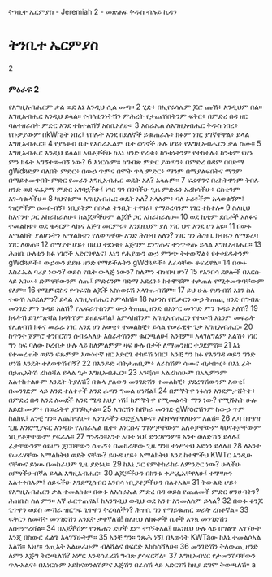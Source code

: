 ﻿
 ትንቢተ ኤርምያስ - Jeremiah 2 - መጽሐፍ ቅዱስ ብሉይ ኪዳን
# ትንቢተ ኤርምያስ
2
### ምዕራፍ 2
 የእግዚአብሔርም ቃል ወደ እኔ እንዲህ ሲል መጣ።
2  ሂድ፥ በኢየሩሳሌም ጆሮ ጩኽ፥ እንዲህም በል። እግዚአብሔር እንዲህ ይላል። የብላቴንነትሽን ምሕረት የታጨሽበትንም ፍቅር፥ በምድረ በዳ ዘር ባልተዘራበት ምድር እንደ ተከተልሽኝ አስቤአለሁ።
3  እስራኤል ለእግዚአብሔር ቅዱስ ነበረ፥ የቡቃያውም በkWraት ነበረ፤ የበሉት እንደ በደለኞች ይቈጠራሉ፥ ክፉም ነገር ያገኛቸዋል፥ ይላል እግዚአብሔር።
4  የያዕቆብ ቤት የእስራኤልም ቤት ወገኖች ሁሉ ሆይ፥ የእግዚአብሔርን ቃል ስሙ።
5  እግዚአብሔር እንዲህ ይላል። አባቶቻችሁ ከእኔ ዘንድ የራቁ፥ ከንቱነትንም የተከተሉ፥ ከንቱም የሆኑ ምን ክፋት አግኝተውብኝ ነው?
6  እነርሱም። ከግብጽ ምድር ያወጣን፥ በምድረ በዳም በባድማ gWdጓድም ባለበት ምድር፥ በውኃ ጥምና በሞት ጥላ ምድር፥ ማንም በማያልፍበትና ማንም በማይቀመጥበት ምድር የመራን እግዚአብሔር ወዴት አለ? አላሉም።
7  ፍሬዋንና በረከትዋንም ትበሉ ዘንድ ወደ ፍሬያማ ምድር አገባኋችሁ፤ ነገር ግን በገባችሁ ጊዜ ምድሬን አረከሳችሁ፥ ርስቴንም አጐሳቈላችሁ።
8  ካህናቱም። እግዚአብሔር ወዴት አለ? አላሉም፥ ባለ ኦሪቶችም አላወቁኝም፤ ገዢዎችም ዐመፁብኝ፥ ነቢያትም በበኣል ትንቢት ተናገሩ፥ የማይረባንም ነገር ተከተሉ።
9  ስለዚህ ከእናንተ ጋር እከራከራለሁ፥ ከልጆቻችሁም ልጆች ጋር እከራከራለሁ።
10  ወደ ኪቲም ደሴቶች እለፉና ተመልከቱ፥ ወደ ቄዳርም ላኩና እጅግ መርምሩ፥ እንደዚህም ያለ ነገር ህኖ እንደ ሆነ እዩ።
11  በውኑ አማልክት ያልሆኑትን አማልክቱን የለወጣቸው አንድ ሕዝብ አለን? ነገር ግን ሕዝቤ ክብሩን ለማይረባ ነገር ለወጠ።
12  ሰማያት ሆይ፥ በዚህ ተደነቁ፥ እጅግም ደንግጡና ተንጥቀጡ ይላል እግዚአብሔር።
13  ሕዝቤ ሁለቱን ክፉ ነገሮች አድርገዋልና፤ እኔን የሕያውን ውኃ ምንጭ ትተውኛል፥ የተቀደዱትንም gWdጓዶች፥ ውኃውን ይይዙ ዘንድ የማይችሉትን gWdጓዶች፥ ለራሳቸው ቆፍረዋል።
14  በውኑ እስራኤል ባሪያ ነውን? ወይስ የቤት ውላጅ ነውን? ስለምን ብዝበዛ ሆነ?
15  የአንበሳ ደቦሎች በእርሱ ላይ አገሡ፥ ድምፃቸውንም ሰጡ፤ ምድሩንም ባድማ አደረጉ፥ ከተሞቹም ተቃጠሉ የሚቀመጥባቸውም የለም።
16  የሜምፎስና የጣፍናስ ልጆች አስነወሩሽ አላገጡብሽም።
17  ይህ ሁሉ የሆነብሽ እኔን ስለ ተውሽ አይደለምን? ይላል እግዚአብሔር አምላክሽ።
18  አሁንስ የሺሖርን ውኃ ትጠጪ ዘንድ በግብጽ መንገድ ምን ጉዳይ አለሽ? የኤፍራጥስንም ውኃ ትጠጪ ዘንድ በአሦር መንገድ ምን ጉዳይ አለሽ?
19  ክፋትሽ ይገሥጽሻል ክዳትሽም ይዘልፍሻል፤ አምላክሽንም እግዚአብሔርን የተውሽ እኔንም መፍራት የሌለብሽ ክፉና መራራ ነገር እንደ ሆነ እወቂ፥ ተመልከቺ፥ ይላል የሠራዊት ጌታ እግዚአብሔር።
20  ከጥንት ጀምሮ ቀንበርሽን ሰብሬአለሁ እስራትሽንም ቈርጫለሁ፤ አንቺም። አላገለግልም አልሽ፥ ነገር ግን ከፍ ባለው ኮረብታ ሁሉ ላይ ከለምለምም ዛፍ ሁሉ በታች ለማመንዘር ተጋደምሽ።
21  እኔ የተመረጠች ወይን ፍጹምም እውነተኛ ዘር አድርጌ ተክዬሽ ነበር፤ አንቺ ግን ክፉ የእንግዳ ወይን ግንድ ሆነሽ እንዴት ተለወጥሽብኝ?
22  በእንዶድ ብትታጠቢም፥ ለራስሽም ሳሙና ብታበዢ፥ በእኔ ፊት በኃጢአትሽ ረክሰሻል ይላል ጌታ እግዚአብሔር።
23  አንቺስ። አልረከስሁም በአሊምንም አልተከተልሁም እንዴት ትያለሽ? በቈላ ያለውን መንገድሽን ተመልከቺ፥ ያደረግሽውንም እወቂ፤ በመንገድም ላይ እንደ ተለቀቀች እንደ ፈጣን ግመል ሆነሻል፤
24  በምኞትዋ ነፋስን እንደምታሸትት፥ በምድረ በዳ እንደ ለመደች እንደ ሜዳ አህያ ነሽ፤ ከምኞትዋ የሚመልሳት ማን ነው? የሚሹአት ሁሉ አይደክሙም፥ በወራትዋ ያገኙአታል።
25  እግርሽን ከሸካራ መንገድ gWroሮሽንም ከውኃ ጥም ከልክዪ፤ አንቺ ግን። እጨክናለሁ፥ እንግዶችን ወድጄአለሁና፥ እከተላቸዋለሁም አልሽ።
26  ሌባ በተያዘ ጊዜ እንደሚያፍር እንዲሁ የእስራኤል ቤት፥ እነርሱና ንጉሦቻቸውም አለቆቻቸውም ካህናቶቻቸውም ነቢያቶቻቸውም ያፍራሉ።
27  ግንዱን።አንተ አባቴ ነህ፤ ድንጋዮንም። አንተ ወለድኸኝ ይላሉ፤ ፊታቸውንም ሳይሆን ጀርባቸውን ሰጡኝ፥ በመከራቸው ጊዜ ግን። ተነሥተህ አድነን ይላሉ።
28  ለአንተ የሠራሃቸው አማልክትህ ወዴት ናቸው? ይሁዳ ሆይ፥ አማልክትህ እንደ ከተሞችህ KWTር እንዲሁ ናቸውና ይነሡ በመከራህም ጊዜ ያድኑህ።
29  ከእኔ ጋር የምትከራከሩ ለምንድር ነው? ሁላችሁ ዐምፃችሁብኛል ይላል እግዚአብሔር።
30  ልጆቻችሁን በከንቱ ቀሥፌአቸዋለሁ፤ ተግሣጽን አልተቀበሉም፤ ሰይፋችሁ እንደሚሰብር አንበሳ ነቢያቶቻችሁን በልቶአል።
31  ትውልድ ሆይ፥ የእግዚአብሔርን ቃል ተመልከቱ። በውኑ ለእስራኤል ምድረ በዳ ወይስ የጨለመች ምድር ሆንሁባትን? ሕዝቤስ ስለ ምን። እኛ ፈርጥጠናል፤ ከእንግዲህ ወዲህ ወደ አንተ አንመለስም ይላል?
32  በውኑ ቆንጆ ጌጥዋን ወይስ ሙሽራ ዝርግፍ ጌጥዋን ትረሳለችን? ሕዝቤ ግን የማይቈጠር ወራት ረስቶኛል።
33  ፍቅርን ለመሻት መንገድሽን እንዴት ታቀኛለሽ! ስለዚህ ለክፉዎች ሴቶች እንኳ መንገድሽን አስተምረሻል።
34  በእጆችሽም የንጹሐን ድሆች ደም ተገኝቶአል፤ በእነዚህ ሁሉ ላይ በግልጥ አገኘሁት እንጂ በስውር ፈልጌ አላገኘሁትም።
35  አንቺ ግን። ንጹሕ ነኝ፤ በእውነት KWTaው ከእኔ ተመልሶአል አልሽ። እነሆ። ኃጢአት አልሠራሁም ብለሻልና በፍርድ እከስስሻለሁ።
36  መንገድሽን ትለውጪ ዘንድ ለምን እጅግ ትሮጫለሽ? አሦር እንዳሳፈረሽ ግብጽ ያሳፍርሻል።
37  እግዚአብሄር የታመንሽባቸውን ጥሎአልና፥ በእነርሱም አይከናወንልሽምና እጅሽን በራስሽ ላይ አድርገሽ ከዚያ ደግሞ ትወጫለሽ። a 
